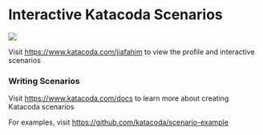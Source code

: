 # Interactive Katacoda Scenarios

[![](http://shields.katacoda.com/katacoda/jiafahim/count.svg)](https://www.katacoda.com/jiafahim "Get your profile on Katacoda.com")

Visit https://www.katacoda.com/jiafahim to view the profile and interactive scenarios

### Writing Scenarios
Visit https://www.katacoda.com/docs to learn more about creating Katacoda scenarios

For examples, visit https://github.com/katacoda/scenario-example
